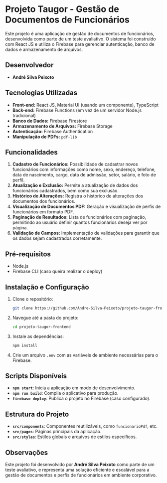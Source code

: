 # Projeto Taugor - Gestão de Documentos de Funcionários

Este projeto é uma aplicação de gestão de documentos de funcionários, desenvolvida como parte de um teste avaliativo. O sistema foi construído com React JS e utiliza o Firebase para gerenciar autenticação, banco de dados e armazenamento de arquivos.

## Desenvolvedor

- **André Silva Peixoto**

## Tecnologias Utilizadas

- **Front-end:** React JS, Material UI (usando um componente), TypeScript
- **Back-end:** Firebase Functions (em vez de um servidor Node.js tradicional)
- **Banco de Dados:** Firebase Firestore
- **Armazenamento de Arquivos:** Firebase Storage
- **Autenticação:** Firebase Authentication
- **Manipulação de PDFs:** `pdf-lib`

## Funcionalidades

1. **Cadastro de Funcionários:** Possibilidade de cadastrar novos funcionários com informações como nome, sexo, endereço, telefone, data de nascimento, cargo, data de admissão, setor, salário, e foto de perfil.
2. **Atualização e Exclusão:** Permite a atualização de dados dos funcionários cadastrados, bem como sua exclusão.
3. **Histórico de Alterações:** Registra o histórico de alterações dos documentos dos funcionários.
4. **Visualização de Documentos PDF:** Geração e visualização de perfis de funcionários em formato PDF.
5. **Paginação de Resultados:** Lista de funcionários com paginação, permitindo ao usuário definir quantos funcionários deseja ver por página.
6. **Validação de Campos:** Implementação de validações para garantir que os dados sejam cadastrados corretamente.

## Pré-requisitos

- Node.js
- Firebase CLI (caso queira realizar o deploy)

## Instalação e Configuração

1. Clone o repositório:
   ```bash
   git clone https://github.com/Andre-Silva-Peixoto/projeto-taugor-frontend.git
   ```
2. Navegue até a pasta do projeto:
   ```bash
   cd projeto-taugor-frontend
   ```
3. Instale as dependências:
   ```bash
   npm install
   ```
4. Crie um arquivo `.env` com as variáveis de ambiente necessárias para o Firebase.

## Scripts Disponíveis

- **`npm start`**: Inicia a aplicação em modo de desenvolvimento.
- **`npm run build`**: Compila o aplicativo para produção.
- **`firebase deploy`**: Publica o projeto no Firebase (caso configurado).

## Estrutura do Projeto

- **`src/components`**: Componentes reutilizáveis, como `funcionarioPdf`, etc.
- **`src/pages`**: Páginas principais da aplicação.
- **`src/styles`**: Estilos globais e arquivos de estilos específicos.


## Observações

Este projeto foi desenvolvido por **André Silva Peixoto** como parte de um teste avaliativo, e representa uma solução eficiente e escalável para a gestão de documentos e perfis de funcionários em ambiente corporativo.